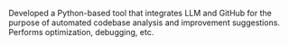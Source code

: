 Developed a Python-based tool that integrates LLM and GitHub for the purpose of automated codebase analysis and improvement
suggestions. Performs optimization, debugging, etc.
